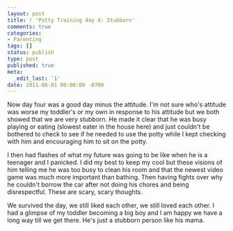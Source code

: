 ```yaml
---
layout: post
title: ! 'Potty Training day 4: Stubborn'
comments: true
categories:
- Parenting
tags: []
status: publish
type: post
published: true
meta:
  _edit_last: '1'
date: 2011-06-01 00:00:00 -0700
---
```

Now day four was a good day minus the attitude.  I'm not sure who's attitude was worse my toddler's or my own in response to his attitude but we both showed that we are very stubborn.  He made it clear that he was busy playing or eating (slowest eater in the house here) and just couldn't be bothered to check to see if he needed to use the potty while I kept checking with him and encouraging him to sit on the potty.

I then had flashes of what my future was going to be like when he is a teenager and I panicked.  I did my best to keep my cool but these visions of him telling me he was too busy to clean his room and that the newest video game was much more important than bathing.  Then having fights over why he couldn't borrow the car after not doing his chores and being disrespectful.  These are scary, scary thoughts.

We survived the day, we still liked each other, we still loved each other.  I had a glimpse of my toddler becoming a big boy and I am happy we have a long way till we get there.  He's just a stubborn person like his mama.
